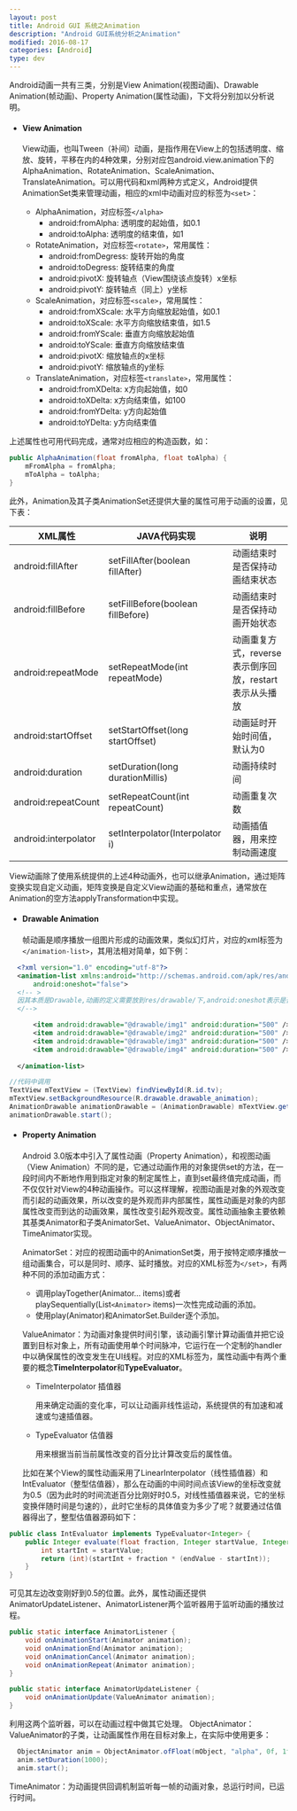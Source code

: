 ```yaml
---
layout: post
title: Android GUI 系统之Animation
description: "Android GUI系统分析之Animation"
modified: 2016-08-17
categories: [Android]
type: dev
---
```


Android动画一共有三类，分别是View Animation(视图动画)、Drawable Animation(帧动画)、Property Animation(属性动画)，下文将分别加以分析说明。

- #### View Animation

  View动画，也叫Tween（补间）动画，是指作用在View上的包括透明度、缩放、旋转，平移在内的4种效果，分别对应包android.view.animation下的AlphaAnimation、RotateAnimation、ScaleAnimation、TranslateAnimation。可以用代码和xml两种方式定义，Android提供AnimationSet类来管理动画，相应的xml中动画对应的标签为`<set>`：  

  <!-- more -->   

  - AlphaAnimation，对应标签`</alpha>`
    - android:fromAlpha: 透明度的起始值，如0.1
    - android:toAlpha: 透明度的结束值，如1
  - RotateAnimation，对应标签`<rotate>`，常用属性：
    - android:fromDegress: 旋转开始的角度
    - android:toDegress: 旋转结束的角度
    - android:pivotX: 旋转轴点（View围绕该点旋转）x坐标
    - android:pivotY: 旋转轴点（同上）y坐标
  - ScaleAnimation，对应标签`<scale>`，常用属性：
    - android:fromXScale: 水平方向缩放起始值，如0.1
    - android:toXScale: 水平方向缩放结束值，如1.5
    - android:fromYScale: 垂直方向缩放起始值
    - android:toYScale: 垂直方向缩放结束值
    - android:pivotX: 缩放轴点的x坐标
    - android:pivotY: 缩放轴点的y坐标
  - TranslateAnimation，对应标签`<translate>`，常用属性：
    - android:fromXDelta: x方向起始值，如0
    - android:toXDelta: x方向结束值，如100
    - android:fromYDelta: y方向起始值
    - android:toYDelta: y方向结束值

上述属性也可用代码完成，通常对应相应的构造函数，如： 

```java
public AlphaAnimation(float fromAlpha, float toAlpha) {
    mFromAlpha = fromAlpha;
    mToAlpha = toAlpha;
}
```
此外，Animation及其子类AnimationSet还提供大量的属性可用于动画的设置，见下表：

| XML属性                | JAVA代码实现                          | 说明                                 |
| -------------------- | --------------------------------- | ---------------------------------- |
| android:fillAfter    | setFillAfter(boolean fillAfter)   | 动画结束时是否保持动画结束状态                    |
| android:fillBefore   | setFillBefore(boolean fillBefore) | 动画结束时是否保持动画开始状态                    |
| android:repeatMode   | setRepeatMode(int repeatMode)     | 动画重复方式，reverse表示倒序回放，restart表示从头播放 |
| android:startOffset  | setStartOffset(long startOffset)  | 动画延时开始时间值，默认为0                     |
| android:duration     | setDuration(long durationMillis)  | 动画持续时间                             |
| android:repeatCount  | setRepeatCount(int repeatCount)   | 动画重复次数                             |
| android:interpolator | setInterpolator(Interpolator i)   | 动画插值器，用来控制动画速度                     |

  View动画除了使用系统提供的上述4种动画外，也可以继承Animation，通过矩阵变换实现自定义动画，矩阵变换是自定义View动画的基础和重点，通常放在Animation的空方法applyTransformation中实现。

- #### Drawable Animation

  帧动画是顺序播放一组图片形成的动画效果，类似幻灯片，对应的xml标签为`</animation-list>`，其用法相对简单，如下例：  

```xml
  <?xml version="1.0" encoding="utf-8"?>
  <animation-list xmlns:android="http://schemas.android.com/apk/res/android"
      android:oneshot="false">
  <!-- >
  因其本质是Drawable,动画的定义需要放到res/drawable/下,android:oneshot表示是否只展示一遍,false即不断循环
  </-->

      <item android:drawable="@drawable/img1" android:duration="500" />
      <item android:drawable="@drawable/img2" android:duration="500" />
      <item android:drawable="@drawable/img3" android:duration="500" />
      <item android:drawable="@drawable/img4" android:duration="500" />
      
  </animation-list>
```

```java
//代码中调用
TextView mTextView = (TextView) findViewById(R.id.tv);
mTextView.setBackgroundResource(R.drawable.drawable_animation);
AnimationDrawable animationDrawable = (AnimationDrawable) mTextView.getBackground();
animationDrawable.start();
```

- #### Property Animation

  Android 3.0版本中引入了属性动画（Property Animation），和视图动画（View Animation）不同的是，它通过动画作用的对象提供set的方法，在一段时间内不断地作用到指定对象的制定属性上，直到set最终值完成动画，而不仅仅针对View的4种动画操作。可以这样理解，视图动画是对象的外观改变而引起的动画效果，所以改变的是外观而非内部属性，属性动画是对象的内部属性改变而到达的动画效果，属性改变引起外观改变。属性动画抽象主要依赖其基类Animator和子类AnimatorSet、ValueAnimator、ObjectAnimator、TimeAnimator实现。

  AnimatorSet：对应的视图动画中的AnimationSet类，用于按特定顺序播放一组动画集合，可以是同时、顺序、延时播放。对应的XML标签为`</set>`，有两种不同的添加动画方式：

  - 调用playTogether(Animator... items)或者playSequentially(List`<Animator>` items)一次性完成动画的添加。
  - 使用play(Animator)和AnimatorSet.Builder逐个添加。

  ValueAnimator：为动画对象提供时间引擎，该动画引擎计算动画值并把它设置到目标对象上，所有动画使用单个时间脉冲，它运行在一个定制的handler中以确保属性的改变发生在UI线程。对应的XML标签为</animator>，属性动画中有两个重要的概念**TimeInterpolator**和**TypeEvaluator**。

  - TimeInterpolator 插值器

    用来确定动画的变化率，可以让动画非线性运动，系统提供的有加速和减速或匀速插值器。

  - TypeEvaluator 估值器

    用来根据当前当前属性改变的百分比计算改变后的属性值。

  比如在某个View的属性动画采用了LinearInterpolator（线性插值器）和IntEvaluator（整型估值器），那么在动画的中间时间点该View的坐标改变就为0.5（因为此时的时间流逝百分比刚好时0.5，对线性插值器来说，它的坐标变换伴随时间是匀速的），此时它坐标的具体值变为多少了呢？就要通过估值器得出了，整型估值器源码如下：

```java
public class IntEvaluator implements TypeEvaluator<Integer> {
    public Integer evaluate(float fraction, Integer startValue, Integer endValue) {
        int startInt = startValue;
        return (int)(startInt + fraction * (endValue - startInt));
    }
}
```

可见其左边改变刚好到0.5的位置。此外，属性动画还提供AnimatorUpdateListener、AnimatorListener两个监听器用于监听动画的播放过程。

```java
public static interface AnimatorListener {
    void onAnimationStart(Animator animation);
    void onAnimationEnd(Animator animation);
    void onAnimationCancel(Animator animation);
    void onAnimationRepeat(Animator animation);
}

public static interface AnimatorUpdateListener {
    void onAnimationUpdate(ValueAnimator animation);
}
```
  利用这两个监听器，可以在动画过程中做其它处理。
  ObjectAnimator：ValueAnimator的子类，让动画属性作用在目标对象上，在实际中使用更多：

```java
  ObjectAnimator anim = ObjectAnimator.ofFloat(mObject, "alpha", 0f, 1f);
  anim.setDuration(1000);
  anim.start();
```
  TimeAnimator：为动画提供回调机制监听每一帧的动画对象，总运行时间，已运行时间。